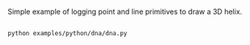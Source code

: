 <!--[metadata]
title = "Helix"
tags = ["3D", "API example"]
thumbnail = "https://static.rerun.io/dna/40d9744af3f0e21d3b174054f0a935662a574ce0/480w.png"
thumbnail_dimensions = [480, 480]
channel = "main"
-->

Simple example of logging point and line primitives to draw a 3D helix.

<picture data-inline-viewer="examples/dna">
  <source media="(max-width: 480px)" srcset="https://static.rerun.io/helix/f4c375546fa9d24f7cd3a1a715ebf75b2978817a/480w.png">
  <source media="(max-width: 768px)" srcset="https://static.rerun.io/helix/f4c375546fa9d24f7cd3a1a715ebf75b2978817a/768w.png">
  <source media="(max-width: 1024px)" srcset="https://static.rerun.io/helix/f4c375546fa9d24f7cd3a1a715ebf75b2978817a/1024w.png">
  <source media="(max-width: 1200px)" srcset="https://static.rerun.io/helix/f4c375546fa9d24f7cd3a1a715ebf75b2978817a/1200w.png">
  <img src="https://static.rerun.io/helix/f4c375546fa9d24f7cd3a1a715ebf75b2978817a/full.png" alt="">
</picture>

```bash
python examples/python/dna/dna.py
```
